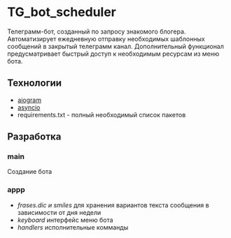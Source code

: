 # TG_bot_scheduler
Телеграмм-бот, созданный по запросу знакомого блогера. Автоматизирует ежедневную отправку необходимых шаблонных сообщений в закрытый телеграмм канал.
Дополнительный функционал предусматривает быстрый доступ к необходимым ресурсам из меню бота.

## Технологии
- [aiogram](https://aiogram.dev/)
- [asyncio](https://docs.python.org/3/library/asyncio.html#module-asyncio)
- requirements.txt - полный необходимый список пакетов 

## Разработка
### main
  Создание бота
### appp
- *frases.dic и smiles*   для хранения вариантов текста сообщения в зависимости от дня недели
- *keyboard*              интерфейс меню бота
- *handlers*              исполнительные комманды